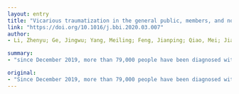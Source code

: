 ```yaml
---
layout: entry
title: "Vicarious traumatization in the general public, members, and non-members of medical teams aiding in COVID-19 control"
link: "https://doi.org/10.1016/j.bbi.2020.03.007"
author:
- Li, Zhenyu; Ge, Jingwu; Yang, Meiling; Feng, Jianping; Qiao, Mei; Jiang, Riyue; Bi, Jiangjiang; Zhan, Gaofeng; Xu, Xiaolin; Wang, Long; Zhou, Qin; Zhou, Chenliang; Pan, Yinbing; Liu, Shijiang; Zhang, Haiwei; Yang, Jianjun; Zhu, Bin; Hu, Yimin; Hashimoto, Kenji; Jia, Yan; Wang, Haofei; Wang, Rong; Liu, Cunming; Yang, Chun

summary:
- "since December 2019, more than 79,000 people have been diagnosed with COVID-19. A large number of medical staff was sent to Wuhan city and Hubei province. Psychological stress, especially vicarious traumatization caused by the COVID-19 pandemic, should not be ignored. Front-line nurses are engaged in the process of providing care for patients with the disease. Results showed that a total of 214 general public and 526 nurses were sent to help control."

original:
- "Since December 2019, more than 79,000 people have been diagnosed with infection of the Corona Virus Disease 2019 (COVID-19). A large number of medical staff was sent to Wuhan city and Hubei province to aid COVID-19 control. Psychological stress, especially vicarious traumatization caused by the COVID-19 pandemic, should not be ignored. To address this concern, the study employed a total of 214 general public and 526 nurses (i.e., 234 front-line nurses and 292 non-front-line nurses) to evaluate vicarious traumatization scores via a mobile app-based questionnaire. Front-line nurses are engaged in the process of providing care for patients with COVID-19. The results showed that the vicarious traumatization scores for front-line nurses including scores for physiological and psychological responses, were significantly lower than those of non-front-line nurses (P < 0.001). Interestingly, the vicarious traumatization scores of the general public were significantly higher than those of the front-line nurses (P < 0.001); however, no statistical difference was observed compared to the scores of non-front-line nurses (P > 0.05). Therefore, increased attention should be paid to the psychological problems of the medical staff, especially non-front-line nurses, and general public under the situation of the spread and control of COVID-19. Early strategies that aim to prevent and treat vicarious traumatization in medical staff and general public are extremely necessary."
---
```



